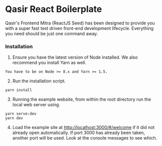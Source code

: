 # Qasir React Boilerplate

Qasir's Frontend Mitra (ReactJS Seed) has been designed to provide you with a super fast test driven front-end development lifecycle. Everything you need should be just one command away.


### Installation

1. Ensure you have the latest version of Node installed. We also recommend you install Yarn as well.

```
You have to be on Node >= 8.x and Yarn >= 1.5. 
```
2. Run the installation script.

```
yarn install
```
3. Running the example website, from within the root directory run the local web server using.

```
yarn serve:dev
yarn dev
```
4. Load the example site at [http://localhost:3000/#/welcome](http://localhost:3000/#/welcome) if it did not already open automatically. If port 3000 has already been taken, another port will be used. Look at the console messages to see which.